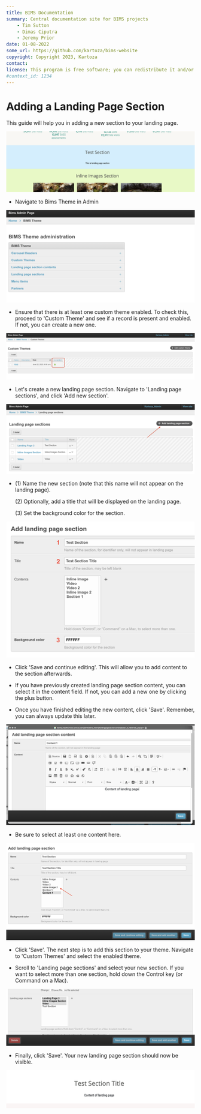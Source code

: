 ```yaml
---
title: BIMS Documentation
summary: Central documentation site for BIMS projects
    - Tim Sutton
    - Dimas Ciputra
    - Jeremy Prior
date: 01-08-2022
some_url: https://github.com/kartoza/bims-website
copyright: Copyright 2023, Kartoza
contact: 
license: This program is free software; you can redistribute it and/or modify it under the terms of the GNU Affero General Public License as published by the Free Software Foundation; either version 3 of the License, or (at your option) any later version.
#context_id: 1234
---
```


# Adding a Landing Page Section

This guide will help you in adding a new section to your landing page.

![section 1](img/Screenshot%202023-07-16%20at%201.53.56%20PM.png)

- Navigate to Bims Theme in Admin

![section 2](img/Screenshot%202023-07-16%20at%201.55.51%20PM.png)

- Ensure that there is at least one custom theme enabled. To check this, proceed to 'Custom Theme' and see if a record is present and enabled. If not, you can create a new one.

![section 3](img/Screenshot%202023-07-16%20at%201.57.12%20PM.png)

- Let's create a new landing page section. Navigate to 'Landing page sections', and click 'Add new section'.

![section 4](img/Screenshot%202023-07-16%20at%201.58.58%20PM.png)

- (1) Name the new section (note that this name will not appear on the landing page).

    (2) Optionally, add a title that will be displayed on the landing page.

    (3) Set the background color for the section.

![section 4](img/Screenshot%202023-07-16%20at%202.02.17%20PM.png)

- Click 'Save and continue editing'. This will allow you to add content to the section afterwards.

- If you have previously created landing page section content, you can select it in the content field. If not, you can add a new one by clicking the plus button.

- Once you have finished editing the new content, click 'Save'. Remember, you can always update this later.

![section 4](img/Screenshot%202023-07-16%20at%202.06.04%20PM.png)

- Be sure to select at least one content here.

![section 5](img/Screenshot%202023-07-16%20at%202.07.28%20PM.png)

- Click 'Save'. The next step is to add this section to your theme. Navigate to 'Custom Themes' and select the enabled theme.

- Scroll to 'Landing page sections' and select your new section. If you want to select more than one section, hold down the Control key (or Command on a Mac).

![section 6](img/Screenshot%202023-07-16%20at%202.10.38%20PM.png)

- Finally, click 'Save'. Your new landing page section should now be visible.

![section 7](img/Screenshot%202023-07-16%20at%202.12.27%20PM.png)

